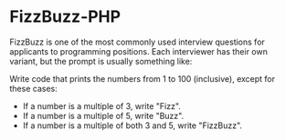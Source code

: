 # FizzBuzz-PHP
FizzBuzz is one of the most commonly used interview questions for applicants to programming positions. Each interviewer has their own variant, but the prompt is usually something like:

Write code that prints the numbers from 1 to 100 (inclusive), except for these cases:
- If a number is a multiple of 3, write "Fizz".
- If a number is a multiple of 5, write "Buzz".
- If a number is a multiple of both 3 and 5, write "FizzBuzz".
